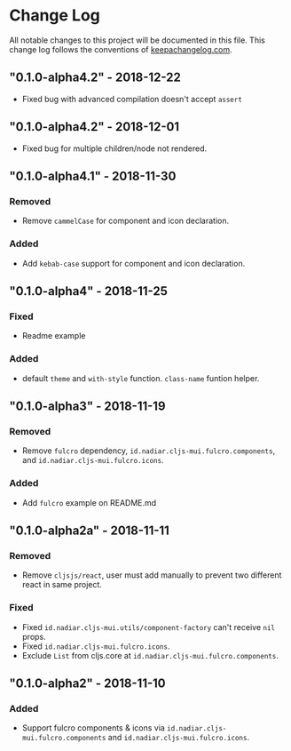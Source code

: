 # Change Log
All notable changes to this project will be documented in this file. This change log follows the conventions of [keepachangelog.com](http://keepachangelog.com/).

## "0.1.0-alpha4.2" - 2018-12-22
- Fixed bug with advanced compilation doesn't accept `assert`

## "0.1.0-alpha4.2" - 2018-12-01
- Fixed bug for multiple children/node not rendered.

## "0.1.0-alpha4.1" - 2018-11-30
### Removed
- Remove `cammelCase` for component and icon declaration.

### Added
- Add `kebab-case` support for component and icon declaration.

## "0.1.0-alpha4" - 2018-11-25
### Fixed
- Readme example

### Added
- default `theme` and `with-style` function. `class-name` funtion helper.

## "0.1.0-alpha3" - 2018-11-19
### Removed
- Remove `fulcro` dependency, `id.nadiar.cljs-mui.fulcro.components`, and `id.nadiar.cljs-mui.fulcro.icons`.

### Added
- Add `fulcro` example on README.md

## "0.1.0-alpha2a" - 2018-11-11
### Removed 
- Remove `cljsjs/react`, user must add manually to prevent two different react in same project. 

### Fixed
- Fixed `id.nadiar.cljs-mui.utils/component-factory` can't receive `nil` props.
- Fixed `id.nadiar.cljs-mui.fulcro.icons`.
- Exclude `List` from cljs.core at `id.nadiar.cljs-mui.fulcro.components`.

## "0.1.0-alpha2" - 2018-11-10
### Added
- Support fulcro components & icons via `id.nadiar.cljs-mui.fulcro.components` and `id.nadiar.cljs-mui.fulcro.icons`.